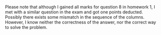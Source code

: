 Please note that although I gained all marks for question 8 in homework 1, I met with a similar question in the exam and got one points deducted. Possibly there exists some mismatch in the sequence of the columns. However, I know neither the correctness of the answer, nor the correct way to solve the problem.